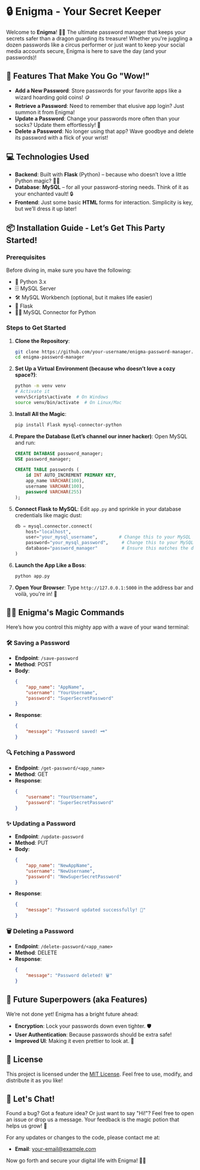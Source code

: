 # 🔒 Enigma - Your Secret Keeper

Welcome to **Enigma**! 🧙‍♂️ The ultimate password manager that keeps your secrets safer than a dragon guarding its treasure! Whether you're juggling a dozen passwords like a circus performer or just want to keep your social media accounts secure, Enigma is here to save the day (and your passwords)!

## 🚀 Features That Make You Go "Wow!"
- **Add a New Password**: Store passwords for your favorite apps like a wizard hoarding gold coins! 🪙
- **Retrieve a Password**: Need to remember that elusive app login? Just summon it from Enigma!
- **Update a Password**: Change your passwords more often than your socks? Update them effortlessly! 🧦
- **Delete a Password**: No longer using that app? Wave goodbye and delete its password with a flick of your wrist!

## 💻 Technologies Used
- **Backend**: Built with **Flask** (Python) – because who doesn’t love a little Python magic? 🐍✨
- **Database**: **MySQL** – for all your password-storing needs. Think of it as your enchanted vault! 🔒
- **Frontend**: Just some basic **HTML** forms for interaction. Simplicity is key, but we’ll dress it up later!

## 📦 Installation Guide - Let’s Get This Party Started!

### Prerequisites
Before diving in, make sure you have the following:
- 🐍 Python 3.x
- 🗄️ MySQL Server
- 🛠️ MySQL Workbench (optional, but it makes life easier)
- 🔮 Flask
- 🧙‍♂️ MySQL Connector for Python

### Steps to Get Started

1. **Clone the Repository**:
    ```bash
    git clone https://github.com/your-username/enigma-password-manager.git
    cd enigma-password-manager
    ```

2. **Set Up a Virtual Environment (because who doesn’t love a cozy space?)**:
    ```bash
    python -m venv venv
    # Activate it
    venv\Scripts\activate  # On Windows
    source venv/bin/activate  # On Linux/Mac
    ```

3. **Install All the Magic**:
    ```bash
    pip install Flask mysql-connector-python
    ```

4. **Prepare the Database (Let’s channel our inner hacker)**:
    Open MySQL and run:
    ```sql
    CREATE DATABASE password_manager;
    USE password_manager;

    CREATE TABLE passwords (
        id INT AUTO_INCREMENT PRIMARY KEY,
        app_name VARCHAR(100),
        username VARCHAR(100),
        password VARCHAR(255)
    );
    ```

5. **Connect Flask to MySQL**:
    Edit `app.py` and sprinkle in your database credentials like magic dust:
    ```python
    db = mysql.connector.connect(
        host="localhost",
        user="your_mysql_username",        # Change this to your MySQL username
        password="your_mysql_password",     # Change this to your MySQL password
        database="password_manager"         # Ensure this matches the database you created
    )
    ```

6. **Launch the App Like a Boss**:
    ```bash
    python app.py
    ```

7. **Open Your Browser**:
   Type `http://127.0.0.1:5000` in the address bar and voilà, you're in! 🎉

## 🧙‍♂️ Enigma's Magic Commands
Here’s how you control this mighty app with a wave of your wand terminal:

### 🛠️ Saving a Password
- **Endpoint**: `/save-password`
- **Method**: POST
- **Body**:
    ```json
    {
        "app_name": "AppName",
        "username": "YourUsername",
        "password": "SuperSecretPassword"
    }
    ```
- **Response**:
    ```json
    {
        "message": "Password saved! 🗝️"
    }
    ```

### 🔍 Fetching a Password
- **Endpoint**: `/get-password/<app_name>`
- **Method**: GET
- **Response**:
    ```json
    {
        "username": "YourUsername",
        "password": "SuperSecretPassword"
    }
    ```

### ✨ Updating a Password
- **Endpoint**: `/update-password`
- **Method**: PUT
- **Body**:
    ```json
    {
        "app_name": "NewAppName",
        "username": "NewUsername",
        "password": "NewSuperSecretPassword"
    }
    ```
- **Response**:
    ```json
    {
        "message": "Password updated successfully! 🔄"
    }
    ```

### 🗑️ Deleting a Password
- **Endpoint**: `/delete-password/<app_name>`
- **Method**: DELETE
- **Response**:
    ```json
    {
        "message": "Password deleted! 🗑️"
    }
    ```

## 🌟 Future Superpowers (aka Features)
We’re not done yet! Enigma has a bright future ahead:
- **Encryption**: Lock your passwords down even tighter. 🛡️
- **User Authentication**: Because passwords should be extra safe!
- **Improved UI**: Making it even prettier to look at. 🎨

## 📄 License
This project is licensed under the [MIT License](LICENSE). Feel free to use, modify, and distribute it as you like!

## 💬 Let's Chat!
Found a bug? Got a feature idea? Or just want to say "Hi!"? Feel free to open an issue or drop us a message. Your feedback is the magic potion that helps us grow! 🌱

For any updates or changes to the code, please contact me at:
- **Email**: [your-email@example.com](mailto:your-email@example.com)

Now go forth and secure your digital life with Enigma! 🚀🔐
